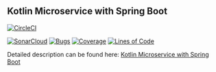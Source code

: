 ## Kotlin Microservice with Spring Boot 

[![CircleCI](https://circleci.com/gh/piomin/sample-spring-kotlin-microservice.svg?style=svg)](https://circleci.com/gh/piomin/sample-spring-kotlin-microservice)

[![SonarCloud](https://sonarcloud.io/images/project_badges/sonarcloud-black.svg)](https://sonarcloud.io/dashboard?id=piomin_sample-spring-kotlin-microservice)
[![Bugs](https://sonarcloud.io/api/project_badges/measure?project=piomin_sample-spring-kotlin-microservice&metric=bugs)](https://sonarcloud.io/dashboard?id=piomin_sample-spring-microservices-new)
[![Coverage](https://sonarcloud.io/api/project_badges/measure?project=piomin_sample-spring-kotlin-microservice&metric=coverage)](https://sonarcloud.io/dashboard?id=piomin_sample-spring-microservices-new)
[![Lines of Code](https://sonarcloud.io/api/project_badges/measure?project=piomin_sample-spring-kotlin-microservice&metric=ncloc)](https://sonarcloud.io/dashboard?id=piomin_sample-spring-microservices-new)

Detailed description can be found here: [Kotlin Microservice with Spring Boot](https://piotrminkowski.com/2019/01/15/kotlin-microservice-with-spring-boot/)
